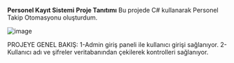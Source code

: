 **Personel Kayıt Sistemi**
**Proje Tanıtımı**
Bu projede C# kullanarak Personel Takip Otomasyonu oluşturdum. 


![image](https://github.com/mustafaarslanyazilim/Personel_Kayit_Projesi/assets/158520799/8066d9e1-c3a2-4d40-8437-af88783a2a02)

PROJEYE GENEL BAKIŞ:
1-Admin giriş paneli ile kullanıcı girişi sağlanıyor.
2-Kullanıcı adı ve şifreler veritabanından çekilerek kontrolleri sağlanıyor.
